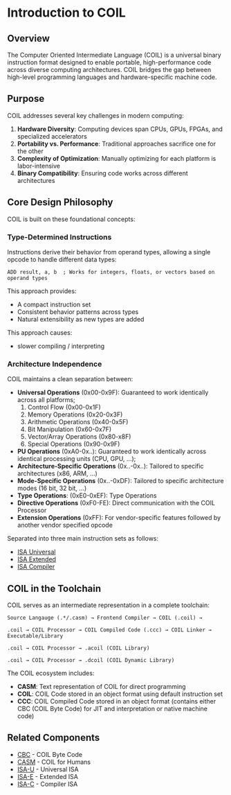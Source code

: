 # Introduction to COIL

## Overview

The Computer Oriented Intermediate Language (COIL) is a universal binary instruction format designed to enable portable, high-performance code across diverse computing architectures. COIL bridges the gap between high-level programming languages and hardware-specific machine code.

## Purpose

COIL addresses several key challenges in modern computing:

1. **Hardware Diversity**: Computing devices span CPUs, GPUs, FPGAs, and specialized accelerators
2. **Portability vs. Performance**: Traditional approaches sacrifice one for the other
3. **Complexity of Optimization**: Manually optimizing for each platform is labor-intensive
4. **Binary Compatibility**: Ensuring code works across different architectures

## Core Design Philosophy

COIL is built on these foundational concepts:

### Type-Determined Instructions

Instructions derive their behavior from operand types, allowing a single opcode to handle different data types:

```
ADD result, a, b  ; Works for integers, floats, or vectors based on operand types
```

This approach provides:
- A compact instruction set
- Consistent behavior patterns across types
- Natural extensibility as new types are added

This approach causes:
- slower compiling / interpreting

### Architecture Independence

COIL maintains a clean separation between:
- **Universal Operations** (0x00-0x9F): Guaranteed to work identically across all platforms;
  1. Control Flow (0x00-0x1F)
  2. Memory Operations (0x20-0x3F)
  3. Arithmetic Operations (0x40-0x5F)
  4. Bit Manipulation (0x60-0x7F)
  5. Vector/Array Operations (0x80-x8F)
  6. Special Operations (0x90-0x9F)
- **PU Operations** (0xA0-0x..): Guaranteed to work identically across identical processing units (CPU, GPU, ...);
- **Architecture-Specific Operations** (0x..-0x..): Tailored to specific architectures (x86, ARM, ...)
- **Mode-Specific Operations** (0x..-0xDF): Tailored to specific architecture modes (16 bit, 32 bit, ...)
- **Type Operations**: (0xE0-0xEF): Type Operations
- **Directive Operations** (0xF0-FE): Direct communication with the COIL Processor
- **Extension Operations** (0xFF): For vendor-specific features followed by another vendor specified opcode


Separated into three main instruction sets as follows:
- [ISA Universal](./isa-u/index.md)
- [ISA Extended](./isa-e/index.md)
- [ISA Compiler](./isa-c/index.md)

## COIL in the Toolchain

COIL serves as an intermediate representation in a complete toolchain:

```
Source Langauge (.*/.casm) → Frontend Compiler → COIL (.coil) →

.coil → COIL Processor → COIL Compiled Code (.ccc) → COIL Linker → Executable/Library

.coil → COIL Processor → .acoil (COIL Library)

.coil → COIL Processor → .dcoil (COIL Dynamic Library)
```

The COIL ecosystem includes:
- **CASM**: Text representation of COIL for direct programming
- **COIL**: COIL Code stored in an object format using default instruction set
- **CCC**: COIL Compiled Code stored in an object format (contains either CBC (COIL Byte Code) for JIT and interpretation or native machine code)


## Related Components

- [CBC](../cbc-docs/index.md) - COIL Byte Code
- [CASM](../casm-docs/index.md) - COIL for Humans
- [ISA-U](./isa-u/index.md) - Universal ISA
- [ISA-E](./isa-e/index.md) - Extended ISA
- [ISA-C](./isa-c/index.md) - Compiler ISA
